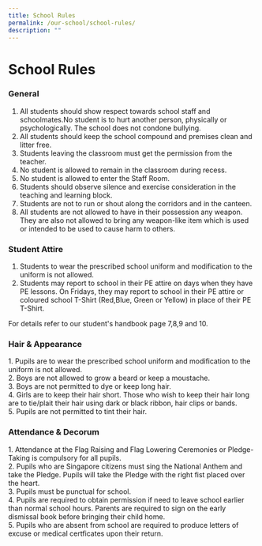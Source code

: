 ```yaml
---
title: School Rules
permalink: /our-school/school-rules/
description: ""
---
```

# **School Rules**

### General

1. All students should show respect towards school staff and schoolmates.No student is to hurt another person, physically or psychologically. The school does not condone bullying.
2. All students should keep the school compound and premises clean and litter free.
3. Students leaving the classroom must get the permission from the teacher.
4. No student is allowed to remain in the classroom during recess.
5. No student is allowed to enter the Staff Room.
6. Students should observe silence and exercise consideration in the teaching and learning block.
7. Students are not to run or shout along the corridors and in the canteen.
8. All students are not allowed to have in their possession any weapon. They are also not allowed to bring any weapon-like item which is used or intended to be used to cause harm to others. 


### Student Attire

1. Students to wear the prescribed school uniform and modification to the uniform is not allowed. 
2. Students may report to school in their PE attire on days when they have PE lessons. 
On Fridays, they may report to school in their PE attire or coloured school T-Shirt (Red,Blue, Green or Yellow) in place of their PE T-Shirt. 

For details refer to our student's handbook page 7,8,9 and 10.



### Hair & Appearance

1\.  Pupils are to wear the prescribed school uniform and modification to the uniform is not allowed.    
2\.  Boys are not allowed to grow a beard or keep a moustache.   
3\.  Boys are not permitted to dye or keep long hair.    
4\.  Girls are to keep their hair short. Those who wish to keep their hair long are to tie/plait their hair using dark or black ribbon, hair clips or bands.    
5\.  Pupils are not permitted to tint their hair.   

### Attendance & Decorum

1\.  Attendance at the Flag Raising and Flag Lowering Ceremonies or Pledge-Taking is compulsory for all pupils.      
2\.  Pupils who are Singapore citizens must sing the National Anthem and take the Pledge. Pupils will take the Pledge with the right fist placed over the heart.          
3\.  Pupils must be punctual for school.      
4\.  Pupils are required to obtain permission if need to leave school earlier than normal school hours. Parents are required to sign on the early dismissal book before bringing their child home.      
5\.  Pupils who are absent from school are required to produce letters of excuse or medical certficates upon their return.